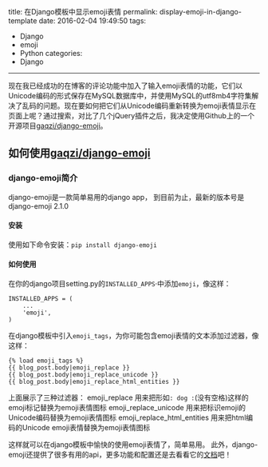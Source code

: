 title: 在Django模板中显示emoji表情
permalink: display-emoji-in-django-template
date: 2016-02-04 19:49:50
tags:
- Django
- emoji
- Python
categories:
- Django
---
现在我已经成功的在博客的评论功能中加入了输入emoji表情的功能，它们以Unicode编码的形式保存在MySQL数据库中，并使用MySQL的utf8mb4字符集解决了乱码的问题。现在要如何把它们从Unicode编码重新转换为emoji表情显示在页面上呢？<!--more-->通过搜索，对比了几个jQuery插件之后，我决定使用Github上的一个开源项目[gaqzi/django-emoji](https://github.com/gaqzi/django-emoji)。

## 如何使用[gaqzi/django-emoji](https://github.com/gaqzi/django-emoji)

### django-emoji简介
django-emoji是一款简单易用的django app， 到目前为止，最新的版本号是 django-emoji 2.1.0

#### 安装
使用如下命令安装：`pip install django-emoji`

#### 如何使用
在你的django项目setting.py的`INSTALLED_APPS`·中添加`emoji`，像这样：
```
INSTALLED_APPS = (
    ...
    'emoji',
)
```
在django模板中引入`emoji_tags`，为你可能包含emoji表情的文本添加过滤器，像这样：
```
{% load emoji_tags %}
{{ blog_post.body|emoji_replace }}
{{ blog_post.body|emoji_replace_unicode }}
{{ blog_post.body|emoji_replace_html_entities }}
```
上面展示了三种过滤器：
emoji_replace 用来把形如` : dog : `(没有空格)这样的emoji标记替换为emoji表情图标
emoji_replace_unicode 用来把标识emoji的Unicode编码替换为emoji表情图标
emoji_replace_html_entities 用来把html编码的Unicode emoji表情替换为emoji表情图标

这样就可以在django模板中愉快的使用emoji表情了，简单易用。
此外，django-emoji还提供了很多有用的api，更多功能和配置还是去看看它的[文档](https://github.com/gaqzi/django-emoji)吧！
